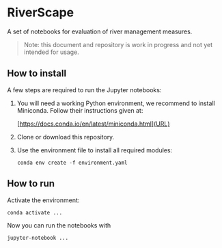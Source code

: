 # RiverScape


A set of notebooks for evaluation of river management measures.

> Note: this document and repository is work in progress and not yet intended for usage.



## How to install

A few steps are required to run the Jupyter notebooks:

 1. You will need a working Python environment, we recommend to install Miniconda. Follow their instructions given at:  
 
    [https://docs.conda.io/en/latest/miniconda.html](URL)

 2. Clone or download this repository.

 3. Use the environment file to install all required modules:  
 
    `conda env create -f environment.yaml`





## How to run

Activate the environment:

`conda activate ...`

Now you can run the notebooks with

`jupyter-notebook ...`